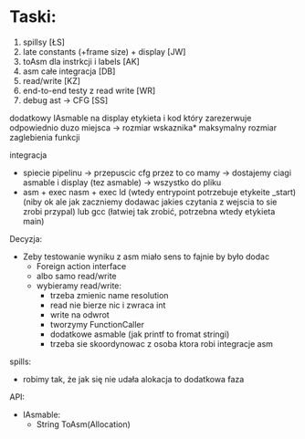 ﻿# Taski:
1. spillsy [ŁS]
2. late constants (+frame size)  + display [JW]
3. toAsm dla instrkcji i labels [AK]
4. asm całe integracja [DB]
5. read/write [KZ]
6. end-to-end testy z read write [WR]
7. debug ast -> CFG [SS]

dodatkowy IAsmable na display
etykieta i kod który zarezerwuje odpowiednio duzo miejsca ->
rozmiar wskaznika* maksymalny rozmiar zaglebienia funkcji

integracja
- spiecie pipelinu -> przepuscic cfg przez to co mamy -> dostajemy ciagi asmable i display (tez asmable) -> wszystko do pliku
- asm + exec nasm + exec ld (wtedy entrypoint potrzebuje etykeite \_start) (niby ok ale jak zaczniemy dodawac jakies czytania z wejscia to sie zrobi przypal) lub gcc (łatwiej tak zrobić, potrzebna wtedy etykieta main)

Decyzja:
- Zeby testowanie wyniku z asm miało sens to fajnie by było dodac
    - Foreign action interface
    - albo samo read/write
    - wybieramy read/write:
        - trzeba zmienic name resolution
        - read nie bierze nic i zwraca int
        - write na odwrot
        - tworzymy FunctionCaller
        - dodatkowe asmable (jak printf to fromat stringi)
        - trzeba sie skoordynowac z osoba ktora robi integracje asm

spills:
- robimy tak, że jak się nie udała alokacja to dodatkowa faza

API:
- IAsmable:
    - String ToAsm(Allocation)